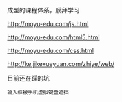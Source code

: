 成型的课程体系，膜拜学习

http://moyu-edu.com/js.html  

http://moyu-edu.com/html5.html

http://moyu-edu.com/css.html

http://ke.jikexueyuan.com/zhiye/web/

目前还在踩的坑

    输入框被手机虚拟键盘遮挡
